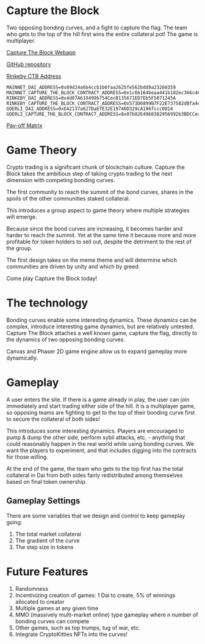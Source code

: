 # Capture the Block
Two opposing bonding curves, and a fight to capture the flag. The team who gets to the top of the hill first wins the entire collateral pot! The game is multiplayer.

[Capture The Block Webapp](https://capture-the-block.mol.ai/)

[GitHub repository](https://github.com/BenSchZA/capture-the-block)

[Rinkeby CTB Address](https://rinkeby.etherscan.io/address/0x573D6899B7F22E737582dBfa4ca784CF284982A5)

```
MAINNET_DAI_ADDRESS=0x89d24a6b4ccb1b6faa2625fe562bdd9a23260359
MAINNET_CAPTURE_THE_BLOCK_CONTRACT_ADDRESS=0x1c6b164beaa441b182ec366c461cd84c9137fe90
RINKEBY_DAI_ADDRESS=0x4d87A619499b754CecB135671ED7Eb5F5071245A
RINKEBY_CAPTURE_THE_BLOCK_CONTRACT_ADDRESS=0x573D6899B7F22E737582dBfa4ca784CF284982A5
GOERLI_DAI_ADDRESS=0xEA2137a627DaEfE32E19746D329cA196fccc0014
GOERLI_CAPTURE_THE_BLOCK_CONTRACT_ADDRESS=0x07b82E4960382956992b3BDCCed7fd7c631068C7
```

[Pay-off Matrix](https://docs.google.com/spreadsheets/d/1HDg7eu00dPJ4zWdco9iPvLqfzp9iKQn6R1mK8vi0xHg/edit?usp=sharing)

# Game Theory

Crypto trading is a significant chunk of blockchain culture. Capture the Block takes the ambitious step of taking crypto trading to the next dimension with competing bonding curves.

The first community to reach the summit of the bond curves, shares in the spoils of the other communities staked collateral.

This introduces a group aspect to game theory where multiple strategies will emerge.

Because since the bond curves are increasing, it becomes harder and harder to reach the summit. Yet at the same time it because more and more profitable for token holders to sell out, despite the detriment to the rest of the group.

The first design takes on the meme theme and will determine which communities are driven by unity and which by greed.

Come play Capture the Block today!

# The technology

Bonding curves enable some interesting dynamics. These dynamics can be complex, introduce interesting game dynamics, but are relatively untested. Capture The Block attaches a well known game, capture the flag, directly to the dynamics of two opposing bonding curves.

Canvas and Phaser 2D game engine allow us to expand gameplay more dynamically.

# Gameplay

A user enters the site. If there is a game already in play, the user can join immediately and start trading either side of the hill. It is a multiplayer game, so opposing teams are fighting to get to the top of their bonding curve first to secure the collateral of both sides!

This introduces some interesting dynamics. Players are encouraged to pump & dump the other side, perform sybil attacks, etc. - anything that could reasonably happen in the real world while using bonding curves. We want the players to experiment, and that includes digging into the contracts for those willing.

At the end of the game, the team who gets to the top first has the total collateral in Dai from both sides fairly redistributed among themselves based on final token ownership.

## Gameplay Settings

There are some variables that we design and control to keep gameplay going:
1. The total market collateral
2. The gradient of the curve
3. The step size in tokens

# Future Features

1. Randomness
2. Incentivizing creation of games: 1 Dai to create, 5% of winnings allocated to creator
3. Multiple games at any given time
4. MMO (massively multi-market online) type gameplay where n number of bonding curves can compete
5. Other games, such as top trumps, tug of war, etc.
6. Integrate CryptoKitties NFTs into the curves!
